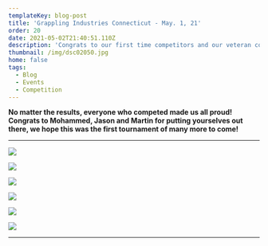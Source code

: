 ```yaml
---
templateKey: blog-post
title: 'Grappling Industries Connecticut - May. 1, 21'
order: 20
date: 2021-05-02T21:40:51.110Z
description: 'Congrats to our first time competitors and our veteran competitors! '
thumbnail: /img/dsc02050.jpg
home: false
tags:
  - Blog
  - Events
  - Competition
---
```

**No matter the results, everyone who competed made us all proud! Congrats to Mohammed, Jason and Martin for putting yourselves out there, we hope this was the first tournament of many more to come!**

- - -

![](/img/dsc01966.jpg)

![](/img/dsc01982.jpg)

![](/img/dsc01896.jpg)

![](/img/dsc02003.jpg)

![](/img/dsc01768.jpg)

![](/img/dsc01817.jpg)

- - -
